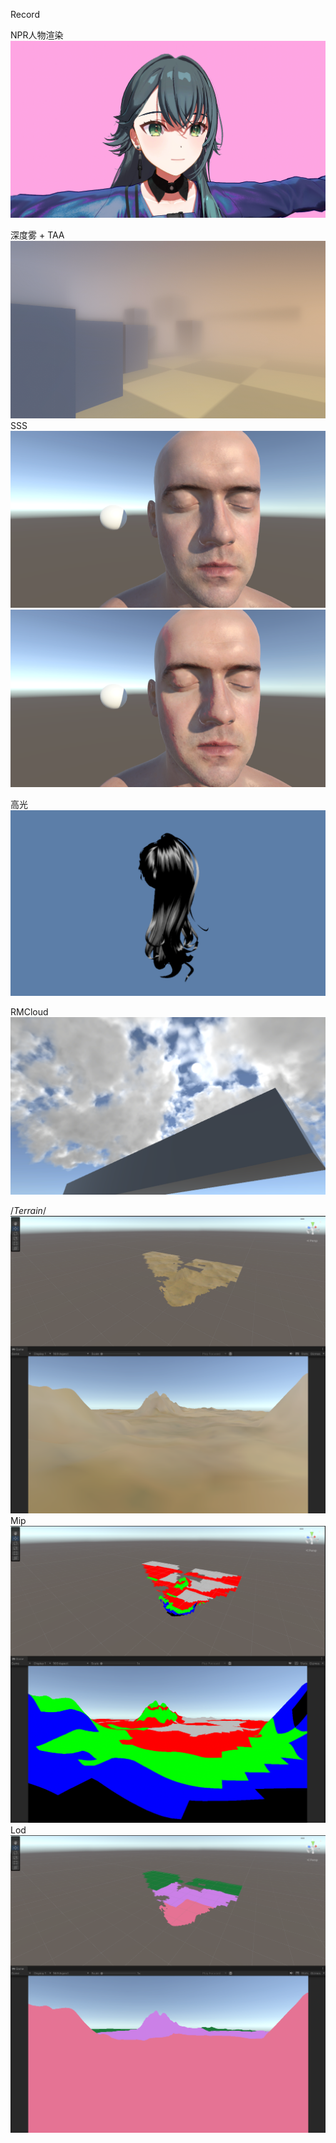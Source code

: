 Record

NPR人物渲染
![img_4.png](Files%2Fimg_4.png)

深度雾 + TAA
![img.png](Files%2Fimg.png)
SSS
![img_1.png](Files%2Fimg_1.png)
![img_2.png](Files%2Fimg_2.png)

高光
![Alt text](Files%2Fimage-1.png)

RMCloud
![img_3.png](Files%2Fimg_3.png)

/*Terrain*/
![alt text](Files%2Fimage-5.png)
Mip
![alt text](Files%2Fimage-3.png)
Lod
![alt text](Files%2Fimage-4.png)